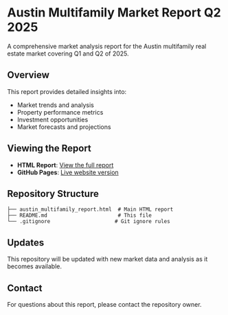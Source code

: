 # Austin Multifamily Market Report Q2 2025

A comprehensive market analysis report for the Austin multifamily real estate market covering Q1 and Q2 of 2025.

## Overview

This report provides detailed insights into:
- Market trends and analysis
- Property performance metrics
- Investment opportunities
- Market forecasts and projections

## Viewing the Report

- **HTML Report**: [View the full report](austin_multifamily_report.html)
- **GitHub Pages**: [Live website version](https://bestsmashever.github.io/austin-mf-market-report-q1-q2-2025/)

## Repository Structure

```
├── austin_multifamily_report.html  # Main HTML report
├── README.md                       # This file
└── .gitignore                     # Git ignore rules
```

## Updates

This repository will be updated with new market data and analysis as it becomes available.

## Contact

For questions about this report, please contact the repository owner.

